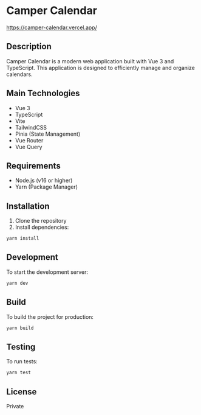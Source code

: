 # Camper Calendar

<https://camper-calendar.vercel.app/>

## Description

Camper Calendar is a modern web application built with Vue 3 and TypeScript. This application is designed to efficiently manage and organize calendars.

## Main Technologies

- Vue 3
- TypeScript
- Vite
- TailwindCSS
- Pinia (State Management)
- Vue Router
- Vue Query

## Requirements

- Node.js (v16 or higher)
- Yarn (Package Manager)

## Installation

1. Clone the repository
2. Install dependencies:

```bash
yarn install
```

## Development

To start the development server:

```bash
yarn dev
```

## Build

To build the project for production:

```bash
yarn build
```

## Testing

To run tests:

```bash
yarn test
```

## License

Private
